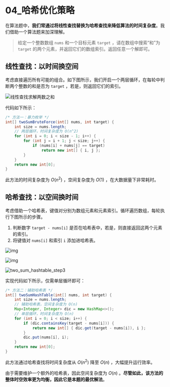 # 04_哈希优化策略

在算法题中，**我们常通过将线性查找替换为哈希查找来降低算法的时间复杂度**。我们借助一个算法题来加深理解。

> 给定一个整数数组 `nums` 和一个目标元素 `target` ，请在数组中搜索“和”为 `target` 的两个元素，并返回它们的数组索引。返回任意一个解即可。

## 线性查找：以时间换空间

考虑直接遍历所有可能的组合。如下图所示，我们开启一个两层循环，在每轮中判断两个整数的和是否为 `target` ，若是，则返回它们的索引。

![线性查找求解两数之和](https://github.com/Zong-Liang/ImageBed@main//202404051420164.png)

代码如下所示：

```java
/* 方法一：暴力枚举 */
int[] twoSumBruteForce(int[] nums, int target) {
    int size = nums.length;
    // 两层循环，时间复杂度为 O(n^2)
    for (int i = 0; i < size - 1; i++) {
        for (int j = i + 1; j < size; j++) {
            if (nums[i] + nums[j] == target)
                return new int[] { i, j };
        }
    }
    return new int[0];
}
```

此方法的时间复杂度为 $O(n^{2})$ ，空间复杂度为 $O(1)$ ，在大数据量下非常耗时。

## 哈希查找：以空间换时间

考虑借助一个哈希表，键值对分别为数组元素和元素索引。循环遍历数组，每轮执行下图所示的步骤。

1. 判断数字 `target - nums[i]` 是否在哈希表中，若是，则直接返回这两个元素的索引。
2. 将键值对 `nums[i]` 和索引 `i` 添加进哈希表。

![img](https://github.com/Zong-Liang/ImageBed@main//202404051421515.png)

![img](https://github.com/Zong-Liang/ImageBed@main//202404051422888.png)

![two_sum_hashtable_step3](https://github.com/Zong-Liang/ImageBed@main//202404051421478.png)

实现代码如下所示，仅需单层循环即可：

```java
/* 方法二：辅助哈希表 */
int[] twoSumHashTable(int[] nums, int target) {
    int size = nums.length;
    // 辅助哈希表，空间复杂度为 O(n)
    Map<Integer, Integer> dic = new HashMap<>();
    // 单层循环，时间复杂度为 O(n)
    for (int i = 0; i < size; i++) {
        if (dic.containsKey(target - nums[i])) {
            return new int[] { dic.get(target - nums[i]), i };
        }
        dic.put(nums[i], i);
    }
    return new int[0];
}
```

此方法通过哈希查找将时间复杂度从 $O(n^{2})$ 降至 $O(n)$ ，大幅提升运行效率。

由于需要维护一个额外的哈希表，因此空间复杂度为 $O(n)$ 。**尽管如此，该方法的整体时空效率更为均衡，因此它是本题的最优解法**。